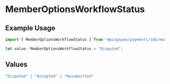 # MemberOptionsWorkflowStatus

## Example Usage

```typescript
import { MemberOptionsWorkflowStatus } from "@wingspan/payments/sdk/models/shared";

let value: MemberOptionsWorkflowStatus = "Disputed";
```

## Values

```typescript
"Disputed" | "Accepted" | "Resubmitted"
```
